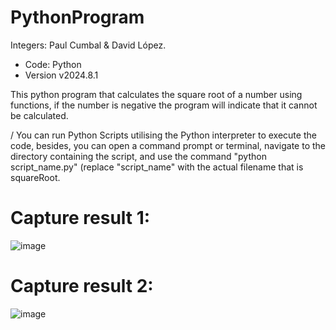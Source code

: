 # PythonProgram
Integers: Paul Cumbal & David López.

* Code: Python
* Version v2024.8.1

This python program that calculates the square root of a number using functions, if the number is negative the program will indicate that it cannot be calculated.

/ You can run Python Scripts utilising the Python interpreter to execute the code, besides, you can open a command prompt or terminal, navigate to the directory containing the script, and use the command "python script_name.py" (replace "script_name" with the actual filename that is squareRoot.

# Capture result 1:
![image](https://github.com/paulcc18/PythonProgram/assets/170490551/858dec61-f77e-4e14-bdbf-b5a904968913)
# Capture result 2:
![image](https://github.com/paulcc18/PythonProgram/assets/170490551/04c98c9d-44c9-42f8-8fec-e4c8dcb3fbdc)

